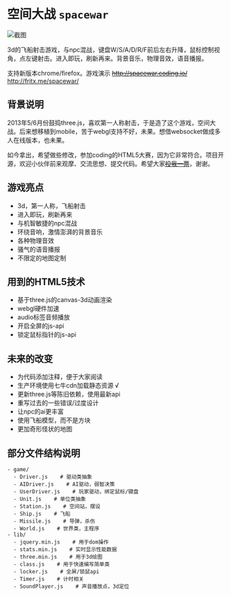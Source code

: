 # 空间大战 `spacewar`

![截图](http://7xig6a.com1.z0.glb.clouddn.com/20150331225000.png)

3d的飞船射击游戏，与npc混战，键盘W/S/A/D/R/F前后左右升降，鼠标控制视角，点左键射击。进入即玩，刷新再来。背景音乐，物理音效，语音播报。

支持新版本chrome/firefox。游戏演示 ~~<http://spacewar.coding.io/>~~ <http://fritx.me/spacewar/>

## 背景说明

2013年5/6月份鼓捣three.js，喜欢第一人称射击，于是造了这个游戏，空间大战。后来想移植到mobile，苦于webgl支持不好，未果。想借websocket做成多人在线版本，也未果。

如今拿出，希望做些修改，参加coding的HTML5大赛，因为它非常符合。项目开源，欢迎小伙伴前来观摩、交流思想、提交代码。希望大家~~[投我一票](https://coding.net/event/html5/vote?page=1)~~，谢谢。

## 游戏亮点

- 3d，第一人称，飞船射击
- 进入即玩，刷新再来
- 与机智敏捷的npc混战
- 环绕音响，激情澎湃的背景音乐
- 各种物理音效
- 骚气的语音播报
- 不限定的地图定制

## 用到的HTML5技术

- 基于three.js的canvas-3d动画渲染
- webgl硬件加速
- audio标签音频播放
- 开启全屏的js-api
- 锁定鼠标指针的js-api

## 未来的改变

- 为代码添加注释，便于大家阅读
- 生产环境使用七牛cdn加载静态资源 √
- 更新three.js等陈旧依赖，使用最新api
- 重写过去的一些错误/过度设计
- 让npc的ai更丰富
- 使用飞船模型，而不是方块
- 更加奇形怪状的地图

## 部分文件结构说明

```plain
- game/
  - Driver.js    # 驱动类抽象
  - AIDriver.js    # AI驱动，弱智决策
  - UserDriver.js    # 玩家驱动，绑定鼠标/键盘
  - Unit.js    # 单位类抽象
  - Station.js    # 空间站，摆设
  - Ship.js    # 飞船
  - Missile.js    # 导弹，杀伤
  - World.js    # 世界类，主程序
- lib/
  - jquery.min.js    # 用于dom操作
  - stats.min.js    # 实时显示性能数据
  - three.min.js    # 用于3d绘图
  - class.js    # 用于快速编写简单类
  - locker.js    # 全屏/锁鼠api
  - Timer.js    # 计时相关
  - SoundPlayer.js    # 声音播放点，3d定位
```

